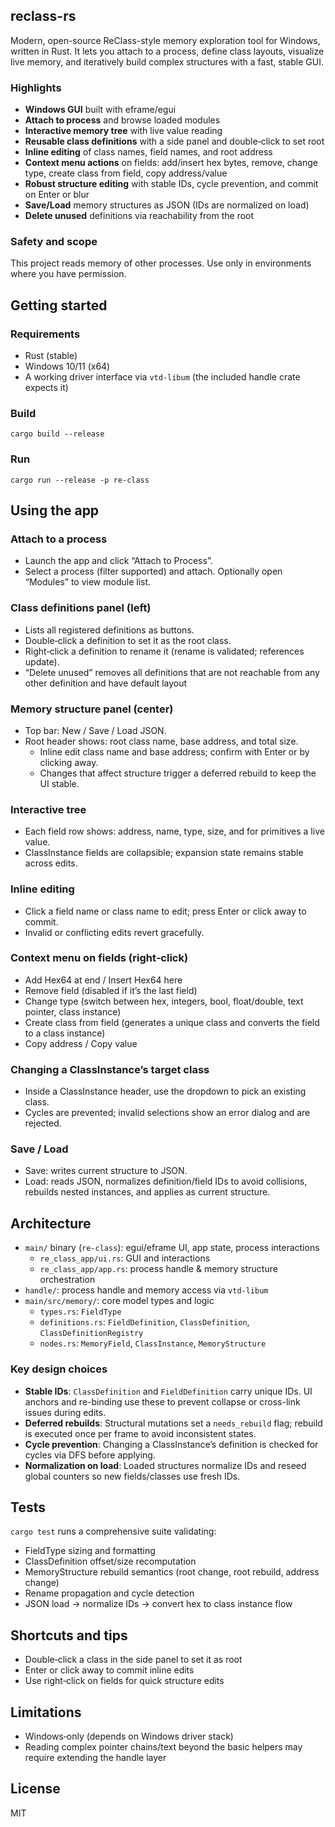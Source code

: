 ## reclass-rs

Modern, open-source ReClass-style memory exploration tool for Windows, written in Rust. It lets you attach to a process, define class layouts, visualize live memory, and iteratively build complex structures with a fast, stable GUI.

### Highlights

- **Windows GUI** built with eframe/egui
- **Attach to process** and browse loaded modules
- **Interactive memory tree** with live value reading
- **Reusable class definitions** with a side panel and double‑click to set root
- **Inline editing** of class names, field names, and root address
- **Context menu actions** on fields: add/insert hex bytes, remove, change type, create class from field, copy address/value
- **Robust structure editing** with stable IDs, cycle prevention, and commit on Enter or blur
- **Save/Load** memory structures as JSON (IDs are normalized on load)
- **Delete unused** definitions via reachability from the root

### Safety and scope

This project reads memory of other processes. Use only in environments where you have permission.

## Getting started

### Requirements

- Rust (stable)
- Windows 10/11 (x64)
- A working driver interface via `vtd-libum` (the included handle crate expects it)

### Build

```
cargo build --release
```

### Run

```
cargo run --release -p re-class
```

## Using the app

### Attach to a process

- Launch the app and click “Attach to Process”.
- Select a process (filter supported) and attach. Optionally open “Modules” to view module list.

### Class definitions panel (left)

- Lists all registered definitions as buttons.
- Double‑click a definition to set it as the root class.
- Right‑click a definition to rename it (rename is validated; references update).
- “Delete unused” removes all definitions that are not reachable from any other definition and have default layout

### Memory structure panel (center)

- Top bar: New / Save / Load JSON.
- Root header shows: root class name, base address, and total size.
  - Inline edit class name and base address; confirm with Enter or by clicking away.
  - Changes that affect structure trigger a deferred rebuild to keep the UI stable.

### Interactive tree

- Each field row shows: address, name, type, size, and for primitives a live value.
- ClassInstance fields are collapsible; expansion state remains stable across edits.

### Inline editing

- Click a field name or class name to edit; press Enter or click away to commit.
- Invalid or conflicting edits revert gracefully.

### Context menu on fields (right‑click)

- Add Hex64 at end / Insert Hex64 here
- Remove field (disabled if it’s the last field)
- Change type (switch between hex, integers, bool, float/double, text pointer, class instance)
- Create class from field (generates a unique class and converts the field to a class instance)
- Copy address / Copy value

### Changing a ClassInstance’s target class

- Inside a ClassInstance header, use the dropdown to pick an existing class.
- Cycles are prevented; invalid selections show an error dialog and are rejected.

### Save / Load

- Save: writes current structure to JSON.
- Load: reads JSON, normalizes definition/field IDs to avoid collisions, rebuilds nested instances, and applies as current structure.

## Architecture

- `main/` binary (`re-class`): egui/eframe UI, app state, process interactions
  - `re_class_app/ui.rs`: GUI and interactions
  - `re_class_app/app.rs`: process handle & memory structure orchestration
- `handle/`: process handle and memory access via `vtd-libum`
- `main/src/memory/`: core model types and logic
  - `types.rs`: `FieldType`
  - `definitions.rs`: `FieldDefinition`, `ClassDefinition`, `ClassDefinitionRegistry`
  - `nodes.rs`: `MemoryField`, `ClassInstance`, `MemoryStructure`

### Key design choices

- **Stable IDs**: `ClassDefinition` and `FieldDefinition` carry unique IDs. UI anchors and re-binding use these to prevent collapse or cross-link issues during edits.
- **Deferred rebuilds**: Structural mutations set a `needs_rebuild` flag; rebuild is executed once per frame to avoid inconsistent states.
- **Cycle prevention**: Changing a ClassInstance’s definition is checked for cycles via DFS before applying.
- **Normalization on load**: Loaded structures normalize IDs and reseed global counters so new fields/classes use fresh IDs.

## Tests

`cargo test` runs a comprehensive suite validating:

- FieldType sizing and formatting
- ClassDefinition offset/size recomputation
- MemoryStructure rebuild semantics (root change, root rebuild, address change)
- Rename propagation and cycle detection
- JSON load → normalize IDs → convert hex to class instance flow

## Shortcuts and tips

- Double‑click a class in the side panel to set it as root
- Enter or click away to commit inline edits
- Use right‑click on fields for quick structure edits

## Limitations

- Windows‑only (depends on Windows driver stack)
- Reading complex pointer chains/text beyond the basic helpers may require extending the handle layer

## License

MIT



